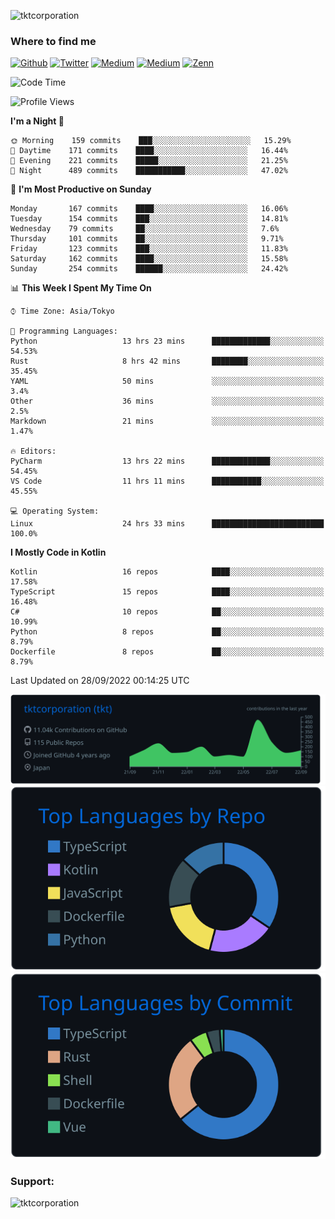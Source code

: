 <p align="left"> <img src="https://komarev.com/ghpvc/?username=tktcorporation&label=Profile%20views&color=0e75b6&style=flat" alt="tktcorporation" /> </p>

<h3>Where to find me</h3>
<p>
<a href="https://github.com/tktcorporation" target="_blank"><img alt="Github" src="https://img.shields.io/badge/GitHub-%2312100E.svg?&style=for-the-badge&logo=Github&logoColor=white" /></a>
<a href="https://twitter.com/tktcorporation" target="_blank"><img alt="Twitter" src="https://img.shields.io/badge/twitter-%231DA1F2.svg?&style=for-the-badge&logo=twitter&logoColor=white" /></a>
<a href="https://www.linkedin.com/in/tktcorporation" target="_blank"><img alt="Medium" src="https://img.shields.io/badge/linkdin-0a66c2.svg?&style=for-the-badge&logo=linkedin&logoColor=white" /></a>
<a href="https://qiita.com/tktcorporation" target="_blank"><img alt="Medium" src="https://img.shields.io/badge/qiita-55C500.svg?&style=for-the-badge&logo=qiita&logoColor=white" /></a>
<a href="https://zenn.dev/tktcorporation" target="_blank"><img alt="Zenn" src="https://img.shields.io/badge/Zenn-3EA8FF.svg?&style=for-the-badge&logo=Zenn&logoColor=white" /></a>
</p>
  
<!--START_SECTION:waka-->
![Code Time](http://img.shields.io/badge/Code%20Time-562%20hrs%2021%20mins-blue)

![Profile Views](http://img.shields.io/badge/Profile%20Views-1-blue)

**I'm a Night 🦉** 

```text
🌞 Morning    159 commits    ███░░░░░░░░░░░░░░░░░░░░░░   15.29% 
🌆 Daytime    171 commits    ████░░░░░░░░░░░░░░░░░░░░░   16.44% 
🌃 Evening    221 commits    █████░░░░░░░░░░░░░░░░░░░░   21.25% 
🌙 Night      489 commits    ███████████░░░░░░░░░░░░░░   47.02%

```
📅 **I'm Most Productive on Sunday** 

```text
Monday       167 commits    ████░░░░░░░░░░░░░░░░░░░░░   16.06% 
Tuesday      154 commits    ███░░░░░░░░░░░░░░░░░░░░░░   14.81% 
Wednesday    79 commits     ██░░░░░░░░░░░░░░░░░░░░░░░   7.6% 
Thursday     101 commits    ██░░░░░░░░░░░░░░░░░░░░░░░   9.71% 
Friday       123 commits    ███░░░░░░░░░░░░░░░░░░░░░░   11.83% 
Saturday     162 commits    ████░░░░░░░░░░░░░░░░░░░░░   15.58% 
Sunday       254 commits    ██████░░░░░░░░░░░░░░░░░░░   24.42%

```


📊 **This Week I Spent My Time On** 

```text
⌚︎ Time Zone: Asia/Tokyo

💬 Programming Languages: 
Python                   13 hrs 23 mins      █████████████░░░░░░░░░░░░   54.53% 
Rust                     8 hrs 42 mins       ████████░░░░░░░░░░░░░░░░░   35.45% 
YAML                     50 mins             ░░░░░░░░░░░░░░░░░░░░░░░░░   3.4% 
Other                    36 mins             ░░░░░░░░░░░░░░░░░░░░░░░░░   2.5% 
Markdown                 21 mins             ░░░░░░░░░░░░░░░░░░░░░░░░░   1.47%

🔥 Editors: 
PyCharm                  13 hrs 22 mins      █████████████░░░░░░░░░░░░   54.45% 
VS Code                  11 hrs 11 mins      ███████████░░░░░░░░░░░░░░   45.55%

💻 Operating System: 
Linux                    24 hrs 33 mins      █████████████████████████   100.0%

```

**I Mostly Code in Kotlin** 

```text
Kotlin                   16 repos            ████░░░░░░░░░░░░░░░░░░░░░   17.58% 
TypeScript               15 repos            ████░░░░░░░░░░░░░░░░░░░░░   16.48% 
C#                       10 repos            ██░░░░░░░░░░░░░░░░░░░░░░░   10.99% 
Python                   8 repos             ██░░░░░░░░░░░░░░░░░░░░░░░   8.79% 
Dockerfile               8 repos             ██░░░░░░░░░░░░░░░░░░░░░░░   8.79%

```



 Last Updated on 28/09/2022 00:14:25 UTC
<!--END_SECTION:waka-->

[![](https://raw.githubusercontent.com/tktcorporation/tktcorporation/master/profile-summary-card-output/github_dark/0-profile-details.svg)](https://github.com/vn7n24fzkq/github-profile-summary-cards)
[![](https://raw.githubusercontent.com/tktcorporation/tktcorporation/master/profile-summary-card-output/github_dark/1-repos-per-language.svg)](https://github.com/vn7n24fzkq/github-profile-summary-cards) [![](https://raw.githubusercontent.com/tktcorporation/tktcorporation/master/profile-summary-card-output/github_dark/2-most-commit-language.svg)](https://github.com/vn7n24fzkq/github-profile-summary-cards)

<h3 align="left">Support:</h3>
<p><a href="https://www.buymeacoffee.com/tktcorporation"> <img align="left" src="https://cdn.buymeacoffee.com/buttons/v2/default-yellow.png" height="50" width="210" alt="tktcorporation" /></a></p><br><br>
